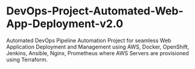 # DevOps-Project-Automated-Web-App-Deployment-v2.0
Automated DevOps Pipeline Automation Project for seamless Web Application Deployment and Management using AWS, Docker, OpenShift, Jenkins, Ansible, Nginx, Prometheus where AWS Servers are provisioned using Terraform.
